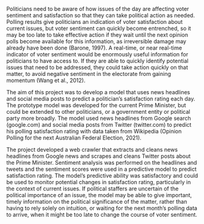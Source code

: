 Politicians need to be aware of how issues of the day are affecting voter sentiment and satisfaction so that they can take political action as needed. Polling results give politicians an indication of voter satisfaction about current issues, but voter sentiment can quickly become entrenched, so it may be too late to take effective action if they wait until the next opinion polls become available for this information,  as irreversible damage may already have been done (Barone, 1997). A real-time, or near real-time indicator of voter sentiment would be enormously useful information for politicians to have access to. If they are able to quickly identify potential issues that need to be addressed, they could take action quickly on that matter, to avoid negative sentiment in the electorate from gaining momentum (Wang et al., 2012). 

The aim of this project was to develop a model that uses news headlines and social media posts to predict a politician’s satisfaction rating each day. The prototype model was developed for the current Prime Minister, but could be extended to other politicians, or a government entity or political party more broadly. The model used news headlines from Google search (google.com) and social media posts from Twitter (twitter.com) to predict his polling satisfaction rating with data taken from Wikipedia (Opinion Polling for the next Australian Federal Election, 2021). 

The project developed a web crawler that extracts and cleans news headlines from Google news and scrapes and cleans Twitter posts about the Prime Minister. Sentiment analysis was performed on the headlines and tweets and the sentiment scores were used in a predictive model to predict satisfaction rating. The model’s predictive ability was satisfactory and could be used to monitor potential changes in satisfaction rating, particularly in the context of current issues. If political staffers are uncertain of the political importance of an issue, the model may be able to give important, timely information on the political significance of the matter, rather than having to rely solely on intuition, or waiting for the next month’s polling data to arrive, when it might be too late to change the course of voter sentiment. 

